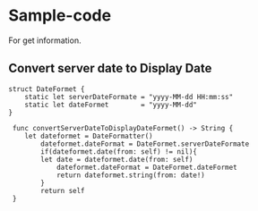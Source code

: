 # Sample-code
For get information.

## Convert server date to Display Date
	struct DateFormet {
		static let serverDateFormate = "yyyy-MM-dd HH:mm:ss"
		static let dateFormet 		 = "yyyy-MM-dd"
  	}
	
 	 func convertServerDateToDisplayDateFormet() -> String {
		let dateformet = DateFormatter()
    		dateformet.dateFormat = DateFormet.serverDateFormate
    		if(dateformet.date(from: self) != nil){
			let date = dateformet.date(from: self)
        		dateformet.dateFormat = DateFormet.dateFormet
        		return dateformet.string(from: date!)
     		}
     		return self
 	 }
